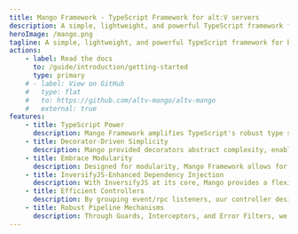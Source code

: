 ```yaml
---
title: Mango Framework - TypeScript Framework for alt:V servers
description: A simple, lightweight, and powerful TypeScript framework for building alt:V servers.
heroImage: /mango.png
tagline: A simple, lightweight, and powerful TypeScript framework for building alt:V servers.
actions:
    - label: Read the docs
      to: /guide/introduction/getting-started
      type: primary
    # - label: View on GitHub
    #   type: flat
    #   to: https://github.com/altv-mango/altv-mango
    #   external: true
features:
    - title: TypeScript Power
      description: Mango Framework amplifies TypeScript's robust type system, drastically reducing runtime errors and enhancing code reliability, making maintenance a breeze.
    - title: Decorator-Driven Simplicity
      description: Mango provided decorators abstract complexity, enabling you to manage resources with unparalleled ease, resulting in cleaner, more maintainable code.
    - title: Embrace Modularity
      description: Designed for modularity, Mango Framework allows for the creation of reusable components, streamlining project scalability and maintenance.
    - title: InversifyJS-Enhanced Dependency Injection
      description: With InversifyJS at its core, Mango provides a flexible dependency injection system, promoting testable and loosely coupled code architecture.
    - title: Efficient Controllers
      description: By grouping event/rpc listeners, our controller design simplifies event management, enhancing code organization and project maintainability.
    - title: Robust Pipeline Mechanisms
      description: Through Guards, Interceptors, and Error Filters, we offer a fortified pipeline, ensuring comprehensive security and error management for all incoming events/rpcs.
---
```

